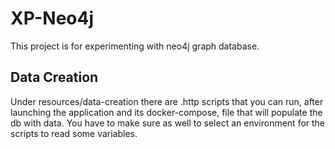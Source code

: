 # XP-Neo4j
This project is for experimenting with neo4j graph database.

## Data Creation
Under resources/data-creation there are .http scripts that you can run, after launching the application and its docker-compose, file that will populate the db with data.
You have to make sure as well to select an environment for the scripts to read some variables.